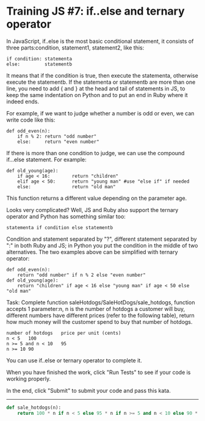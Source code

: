 # Training JS #7: if..else and ternary operator

In JavaScript, if..else is the most basic conditional statement, it consists of three parts:condition, statement1, statement2, like this:

```
if condition: statementa
else:         statementb
```
It means that if the condition is true, then execute the statementa, otherwise execute the statementb. If the statementa or statementb are more than one line, you need to add { and } at the head and tail of statements in JS, to keep the same indentation on Python and to put an end in Ruby where it indeed ends.

For example, if we want to judge whether a number is odd or even, we can write code like this:

```
def odd_even(n):
    if n % 2: return "odd number"
    else:     return "even number"
```
If there is more than one condition to judge, we can use the compound if...else statement. For example:

```
def old_young(age):
    if age < 16:        return "children"
    elif age < 50:      return "young man" #use "else if" if needed
    else:               return "old man"
```
This function returns a different value depending on the parameter age.

Looks very complicated? Well, JS and Ruby also support the ternary operator and Python has something similar too:

```
statementa if condition else statementb
```
Condition and statement separated by "?", different statement separated by ":" in both Ruby and JS; in Python you put the condition in the middle of two alternatives. The two examples above can be simplified with ternary operator:

```
def odd_even(n):
    return "odd number" if n % 2 else "even number"
def old_young(age):
    return "children" if age < 16 else "young man" if age < 50 else "old man"
```
Task:
Complete function saleHotdogs/SaleHotDogs/sale_hotdogs, function accepts 1 parameter:n, n is the number of hotdogs a customer will buy, different numbers have different prices (refer to the following table), return how much money will the customer spend to buy that number of hotdogs.

```
number of hotdogs	price per unit (cents)
n < 5	100
n >= 5 and n < 10	95
n >= 10	90
```
You can use if..else or ternary operator to complete it.

When you have finished the work, click "Run Tests" to see if your code is working properly.

In the end, click "Submit" to submit your code and pass this kata.

---

```py
def sale_hotdogs(n):
    return 100 * n if n < 5 else 95 * n if n >= 5 and n < 10 else 90 * n
```
